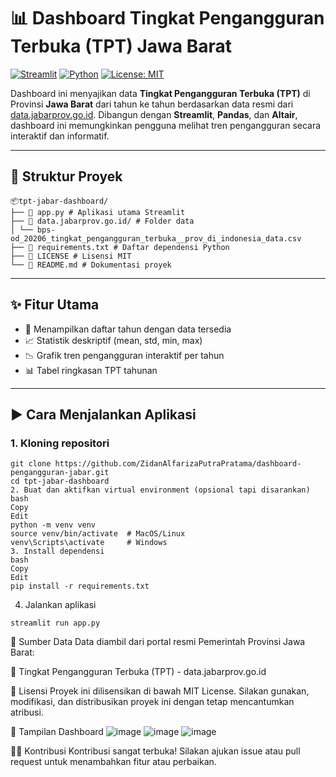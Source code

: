 # 📊 Dashboard Tingkat Pengangguran Terbuka (TPT) Jawa Barat

[![Streamlit](https://img.shields.io/badge/Streamlit-1.35.0-red?logo=streamlit)](https://streamlit.io/)
[![Python](https://img.shields.io/badge/Python-3.10-blue?logo=python)](https://www.python.org/)
[![License: MIT](https://img.shields.io/badge/License-MIT-green.svg)](LICENSE)

Dashboard ini menyajikan data **Tingkat Pengangguran Terbuka (TPT)** di Provinsi **Jawa Barat** dari tahun ke tahun berdasarkan data resmi dari [data.jabarprov.go.id](https://data.jabarprov.go.id). Dibangun dengan **Streamlit**, **Pandas**, dan **Altair**, dashboard ini memungkinkan pengguna melihat tren pengangguran secara interaktif dan informatif.

---

## 📁 Struktur Proyek

```
📦tpt-jabar-dashboard/
├── 📄 app.py # Aplikasi utama Streamlit
├── 📁 data.jabarprov.go.id/ # Folder data
│ └── bps-od_20206_tingkat_pengangguran_terbuka__prov_di_indonesia_data.csv
├── 📄 requirements.txt # Daftar dependensi Python
├── 📄 LICENSE # Lisensi MIT
└── 📄 README.md # Dokumentasi proyek
```

---

## ✨ Fitur Utama

- 📅 Menampilkan daftar tahun dengan data tersedia
- 📈 Statistik deskriptif (mean, std, min, max)
- 📉 Grafik tren pengangguran interaktif per tahun
- 📊 Tabel ringkasan TPT tahunan

---

## ▶️ Cara Menjalankan Aplikasi

### 1. Kloning repositori
```
git clone https://github.com/ZidanAlfarizaPutraPratama/dashboard-pengangguran-jabar.git
cd tpt-jabar-dashboard
2. Buat dan aktifkan virtual environment (opsional tapi disarankan)
bash
Copy
Edit
python -m venv venv
source venv/bin/activate  # MacOS/Linux
venv\Scripts\activate     # Windows
3. Install dependensi
bash
Copy
Edit
pip install -r requirements.txt
```

4. Jalankan aplikasi
```
streamlit run app.py
```
💾 Sumber Data
Data diambil dari portal resmi Pemerintah Provinsi Jawa Barat:

📎 Tingkat Pengangguran Terbuka (TPT) - data.jabarprov.go.id

📃 Lisensi
Proyek ini dilisensikan di bawah MIT License. Silakan gunakan, modifikasi, dan distribusikan proyek ini dengan tetap mencantumkan atribusi.

📸 Tampilan Dashboard
![image](https://github.com/user-attachments/assets/37cec99f-c4a0-425f-964f-686db9b15c4d)
![image](https://github.com/user-attachments/assets/e88fcc21-d9d1-4077-b169-4ada1981462b)
![image](https://github.com/user-attachments/assets/5c946882-b400-4c9d-948b-7f332676b3da)





🙋‍♀️ Kontribusi
Kontribusi sangat terbuka! Silakan ajukan issue atau pull request untuk menambahkan fitur atau perbaikan.
